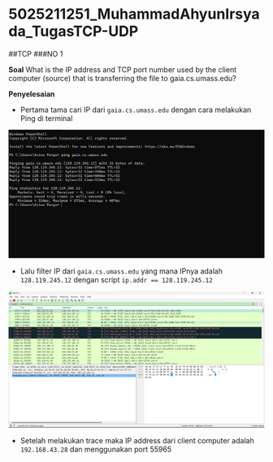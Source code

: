 # 5025211251_MuhammadAhyunIrsyada_TugasTCP-UDP

##TCP 
###NO 1 

**Soal** 
What is the IP address and TCP port number used by the client computer (source) that is transferring the file to gaia.cs.umass.edu?

**Penyelesaian**

- Pertama tama cari IP dari `gaia.cs.umass.edu` dengan cara melakukan Ping di terminal

![ss](Bukti/tcp01.png)
  
- Lalu filter IP dari `gaia.cs.umass.edu` yang mana IPnya adalah `128.119.245.12` dengan script `ip.addr == 128.119.245.12`

![ss](Bukti/tcp02.png)
  
- Setelah melakukan trace maka IP address dari client computer adalah `192.168.43.28` dan menggunakan port 55965
